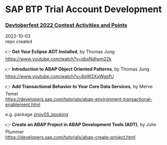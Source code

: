 # SAP BTP Trial Account Development  

### [Devtoberfest 2022 Contest Activities and Points](https://groups.community.sap.com/t5/devtoberfest-blog-posts/devtoberfest-2022-contest-activities-and-points/ba-p/119178)


2022-10-03   
repo created   

👉 **Get Your Eclipse ADT Installed**, by Thomas Jung  
https://www.youtube.com/watch?v=pbxNdlwm22k  

👉 **Introduction to ABAP Object Oriented Patterns**, by Thomas Jung  
https://www.youtube.com/watch?v=8qW2XxWgpfU  

👉 **Add Transactional Behavior to Your Core Data Services**, by Merve Temel  
https://developers.sap.com/tutorials/abap-environment-transactional-enablement.html   

e.g. package [znov05_booking](https://github.com/Nov05/sap_btp_trial/tree/main/src/znov05_booking)   

👉 **Create an ABAP Project in ABAP Development Tools (ADT)**, by Julie Plummer  
https://developers.sap.com/tutorials/abap-create-project.html  
